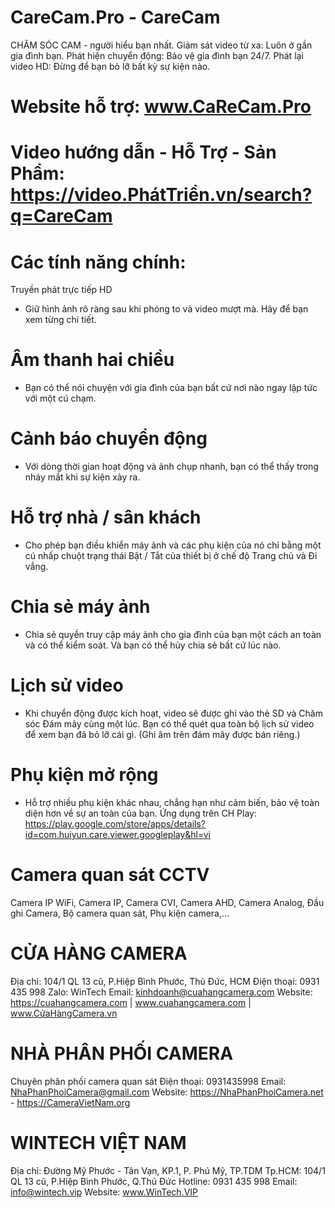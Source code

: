 # CareCam.Pro - CareCam
CHĂM SÓC CAM - người hiểu bạn nhất.
Giám sát video từ xa: Luôn ở gần gia đình bạn.
Phát hiện chuyển động: Bảo vệ gia đình bạn 24/7.
Phát lại video HD: Đừng để bạn bỏ lỡ bất kỳ sự kiện nào.
# Website hỗ trợ: www.CaReCam.Pro
# Video hướng dẫn - Hỗ Trợ - Sản Phẩm: https://video.PhátTriển.vn/search?q=CareCam

# Các tính năng chính:
Truyền phát trực tiếp HD
- Giữ hình ảnh rõ ràng sau khi phóng to và video mượt mà.
  Hãy để bạn xem từng chi tiết.

# Âm thanh hai chiều
- Bạn có thể nói chuyện với gia đình của bạn bất cứ nơi nào ngay lập tức
   với một cú chạm.

# Cảnh báo chuyển động
- Với dòng thời gian hoạt động và ảnh chụp nhanh, bạn có thể thấy trong nháy mắt
  khi sự kiện xảy ra.

# Hỗ trợ nhà / sân khách
- Cho phép bạn điều khiển máy ảnh và các phụ kiện của nó chỉ bằng một cú nhấp chuột
  trạng thái Bật / Tắt của thiết bị ở chế độ Trang chủ và Đi vắng.

# Chia sẻ máy ảnh
- Chia sẻ quyền truy cập máy ảnh cho gia đình của bạn một cách an toàn và có thể kiểm soát.
  Và bạn có thể hủy chia sẻ bất cứ lúc nào.

# Lịch sử video
- Khi chuyển động được kích hoạt, video sẽ được ghi vào thẻ SD và Chăm sóc
  Đám mây cùng một lúc. Bạn có thể quét qua toàn bộ lịch sử video để xem
  bạn đã bỏ lỡ cái gì. (Ghi âm trên đám mây được bán riêng.)

# Phụ kiện mở rộng
- Hỗ trợ nhiều phụ kiện khác nhau, chẳng hạn như
   cảm biến, bảo vệ toàn diện hơn về sự an toàn của bạn.
Ứng dụng trên CH Play:    https://play.google.com/store/apps/details?id=com.huiyun.care.viewer.googleplay&hl=vi
   
# Camera quan sát CCTV
 Camera IP WiFi, Camera IP, Camera CVI, Camera AHD, Camera Analog, Đầu ghi Camera, Bộ camera quan sát, Phụ kiện camera,...


# CỬA HÀNG CAMERA 
Địa chỉ: 104/1 QL 13 cũ, P.Hiệp Bình Phước, Thủ Đức, HCM
Điện thoại: 0931 435 998 Zalo: WinTech
Email: kinhdoanh@cuahangcamera.com
Website: https://cuahangcamera.com | www.cuahangcamera.com | www.CửaHàngCamera.vn


# NHÀ PHÂN PHỐI CAMERA 
Chuyên phân phối camera quan sát
Điện thoại: 0931435998
Email: NhaPhanPhoiCamera@gmail.com
Website: https://NhaPhanPhoiCamera.net - https://CameraVietNam.org


# WINTECH VIỆT NAM 
Địa chỉ: Đường Mỹ Phước - Tân Vạn, KP.1, P. Phú Mỹ, TP.TDM
Tp.HCM: 104/1 QL 13 cũ, P.Hiệp Bình Phước, Q.Thủ Đức
Hotline: 0931 435 998
Email: info@wintech.vip 
Website: www.WinTech.VIP

